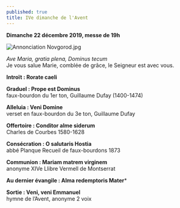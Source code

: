 ```yaml
---
published: true
title: IVe dimanche de l'Avent
---
```

**Dimanche 22 décembre 2019, messe de 19h**  

![Annonciation Novgorod.jpg]({{site.baseurl}}/images/Annonciation%20Novgorod.jpg)

*Ave Maria, gratia plena, Dominus tecum*  
Je vous salue Marie, comblée de grâce, le Seigneur est avec vous.

**Introït : Rorate caeli**

**Graduel : Prope est Dominus**  
faux-bourdon du 1er ton, Guillaume Dufay (1400-1474)

**Alleluia : Veni Domine**  
verset en faux-bourdon du 3e ton, Guillaume Dufay

**Offertoire : Conditor alme siderum**  
Charles de Courbes 1580-1628

**Consécration : O salutaris Hostia**  
abbé Planque Recueil de faux-bourdons 1873

**Communion : Mariam matrem virginem**  
anonyme XIVe Llibre Vermell de Montserrat

**Au dernier évangile : Alma redemptoris Mater***

**Sortie : Veni, veni Emmanuel**  
hymne de l’Avent, anonyme 2 voix
